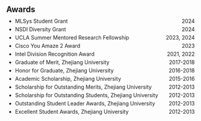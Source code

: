 <h2 style="margin:25px 0 10px;">Awards</h2>

<ul style="margin:0 0 5px;">
  <li style="position: relative; margin-bottom: 5px;">
    <span>MLSys Student Grant</span>
    <span style="position: absolute; right: 0;">2024</span>
  </li>
  <li style="position: relative; margin-bottom: 5px;">
    <span>NSDI Diversity Grant</span>
    <span style="position: absolute; right: 0;">2024</span>
  </li>
  <li style="position: relative; margin-bottom: 5px;">
    <span>UCLA Summer Mentored Research Fellowship</span>
    <span style="position: absolute; right: 0;">2023, 2024</span>
  </li>
  <li style="position: relative; margin-bottom: 5px;">
    <span>Cisco You Amaze 2 Award</span>
    <span style="position: absolute; right: 0;">2023</span>
  </li>
  <li style="position: relative; margin-bottom: 5px;">
    <span>Intel Division Recognition Award</span>
    <span style="position: absolute; right: 0;">2021, 2022</span>
  </li>
  <li style="position: relative; margin-bottom: 5px;">
    <span>Graduate of Merit, Zhejiang University</span>
    <span style="position: absolute; right: 0;">2017-2018</span>
  </li>
  <li style="position: relative; margin-bottom: 5px;">
    <span>Honor for Graduate, Zhejiang University</span>
    <span style="position: absolute; right: 0;">2016-2018</span>
  </li>
  <li style="position: relative; margin-bottom: 5px;">
    <span>Academic Scholarship, Zhejiang University</span>
    <span style="position: absolute; right: 0;">2015-2016</span>
  </li>
  <li style="position: relative; margin-bottom: 5px;">
    <span>Scholarship for Outstanding Merits, Zhejiang University</span>
    <span style="position: absolute; right: 0;">2012-2013</span>
  </li>
  <li style="position: relative; margin-bottom: 5px;">
    <span>Scholarship for Outstanding Students, Zhejiang University</span>
    <span style="position: absolute; right: 0;">2012-2013</span>
  </li>
  <li style="position: relative; margin-bottom: 5px;">
    <span>Outstanding Student Leader Awards, Zhejiang University</span>
    <span style="position: absolute; right: 0;">2012-2013</span>
  </li>
  <li style="position: relative; margin-bottom: 5px;">
    <span>Excellent Student Awards, Zhejiang University</span>
    <span style="position: absolute; right: 0;">2012-2013</span>
  </li>
</ul>